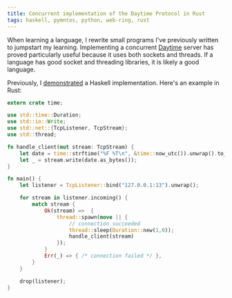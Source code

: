 ```yaml
---
title: Concurrent implementation of the Daytime Protocol in Rust
tags: haskell, pymntos, python, web-ring, rust
---
```


When learning a language, I rewrite small programs I've previously written to
jumpstart my learning. Implementing a concurrent
[Daytime](https://en.wikipedia.org/wiki/Daytime_Protocol) server has proved
particularly useful because it uses both sockets and threads. If a language has
good socket and threading libraries, it is likely a good language.

Previously, I
[demonstrated](http://kyle.marek-spartz.org/posts/2014-08-26-concurrent-implementation-of-the-daytime-protocol-in-haskell.html)
a Haskell implementation. Here's an example in Rust:

```rust
extern crate time;

use std::time::Duration;
use std::io::Write;
use std::net::{TcpListener, TcpStream};
use std::thread;

fn handle_client(mut stream: TcpStream) {
    let date = time::strftime("%F %T\n", &time::now_utc()).unwrap().to_string();
    let _ = stream.write(date.as_bytes());
}

fn main() {
    let listener = TcpListener::bind("127.0.0.1:13").unwrap();

    for stream in listener.incoming() {
        match stream {
            Ok(stream) =>  {
                thread::spawn(move || {
                    // connection succeeded
                    thread::sleep(Duration::new(1,0));
                    handle_client(stream)
                });
            }
            Err(_) => { /* connection failed */ },
        }
    }

    drop(listener);
}
```

